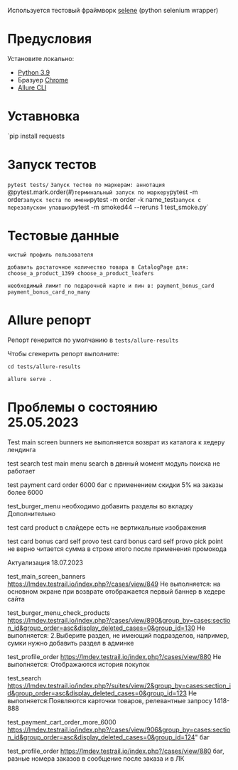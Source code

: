 Используется тестовый фраймворк [selene](https://github.com/yashaka/selene) (python selenium wrapper)

# Предусловия

Установите локально:

- [Python 3.9](https://www.python.org/)
- Бразуер [Chrome](https://www.google.com/chrome/)
- [Allure CLI](https://github.com/allure-framework/allure2)

# Уставновка

`pip install requests

# Запуск тестов

`pytest tests/`
`Запуск тестов по маркерам:
аннотация `@pytest.mark.order(#)`
терминальный запуск по маркеру `pytest -m order`
запуск теста по имени `pytest -m order -k name_test`
запуск с перезапуском упавших `pytest -m smoked44 --reruns 1 test_smoke.py`

# Тестовые данные

`чистый профиль пользователя`

`добавить достаточное количество товара в CatalogPage для:
choose_a_product_1399
choose_a_product_loafers`

`необходимый лимит по подарочной карте и пин в:
payment_bonus_card
payment_bonus_card_no_many`

# Allure репорт

Репорт генерится по умолчанию в `tests/allure-results`

Чтобы сгенерить репорт выполните:

`cd tests/allure-results`

`allure serve .`


# Проблемы о состоянию 25.05.2023

Test main screen bunners
не выполняется возврат из каталога к хедеру лендинга

test search
test main menu search
в двнный момент модуль поиска не работает

test payment card order 6000
баг с применением скидки 5% на заказы более 6000

test_burger_menu
необходимо добавить разделы во вкладку Дополнительно

test card product 
в слайдере есть не вертикальные изображения

test card bonus card self provo
test card bonus card self provo pick point
не верно читается сумма в строке итого после применения промокода


Актуализация 18.07.2023

test_main_screen_banners
https://lmdev.testrail.io/index.php?/cases/view/849
Не выполняется: на основном экране при возврате отображается первый баннер в хедере сайта

test_burger_menu_check_products
https://lmdev.testrail.io/index.php?/cases/view/890&group_by=cases:section_id&group_order=asc&display_deleted_cases=0&group_id=130
Не выполняется: 2.Выберите раздел, не имеющий подразделов, например, сумки 
нужно добавить раздел в админке

test_profile_order
https://lmdev.testrail.io/index.php?/cases/view/880
Не выполняется: Отображаются история покупок

test_search
https://lmdev.testrail.io/index.php?/suites/view/2&group_by=cases:section_id&group_order=asc&display_deleted_cases=0&group_id=123
Не выполняется:Появляются карточки товаров, релевантные запросу 1418-888

test_payment_cart_order_more_6000
https://lmdev.testrail.io/index.php?/cases/view/906&group_by=cases:section_id&group_order=asc&display_deleted_cases=0&group_id=124"
баг

test_profile_order
https://lmdev.testrail.io/index.php?/cases/view/880
баг, разные номера заказов в сообщение после заказа и в ЛК















